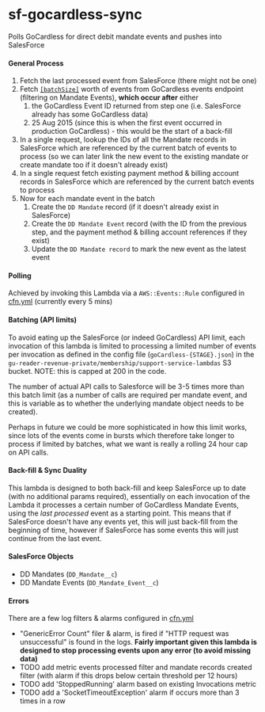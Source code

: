 # sf-gocardless-sync
Polls GoCardless for direct debit mandate events and pushes into SalesForce

#### General Process
1. Fetch the last processed event from SalesForce (there might not be one)
2. Fetch [`[batchSize]`](#Batching-(API-limits)) worth of events from GoCardless events endpoint (filtering on Mandate Events), **which occur after** either
    1. the GoCardless Event ID returned from step one (i.e. SalesForce already has some GoCardless data)
    2. 25 Aug 2015 (since this is when the first event occurred in production GoCardless) - this would be the start of a back-fill
3. In a single request, lookup the IDs of all the Mandate records in SalesForce which are referenced by the current batch
 of events to process (so we can later link the new event to the existing mandate or create mandate too if it doesn't already exist)
4. In a single request fetch existing payment method & billing account records in SalesForce which are referenced by the current batch events to process 
5. Now for each mandate event in the batch 
    1. Create the `DD Mandate` record (if it doesn't already exist in SalesForce)
    2. Create the `DD Mandate Event` record (with the ID from the previous step, and the payment method & billing account
     references if they exist)
    3. Update the `DD Mandate record` to mark the new event as the latest event

#### Polling
Achieved by invoking this Lambda via a `AWS::Events::Rule` configured in [cfn.yml](cfn.yaml) (currently every 5 mins)

#### Batching (API limits)
To avoid eating up the SalesForce (or indeed GoCardless) API limit, each invocation of this lambda is limited to 
processing a limited number of events per invocation as defined in the config file (`goCardless-{STAGE}.json`) in the 
`gu-reader-revenue-private/membership/support-service-lambdas` S3 bucket. NOTE: this is capped at 200 in the code.

The number of actual API calls to Salesforce will be 3-5 times more than this batch limit (as a number of calls are required
 per mandate event, and this is variable as to whether the underlying mandate object needs to be created).

Perhaps in future we could be more sophisticated in how this limit works, since lots of the events come in bursts which
 therefore take longer to process if limited by batches, what we want is really a rolling 24 hour cap on API calls.

#### Back-fill & Sync Duality
This lambda is designed to both back-fill and keep SalesForce up to date (with no additional params required), 
essentially on each invocation of the Lambda it processes a certain number of GoCardless Mandate Events, using the 
_last processed_ event as a starting point. This means that if SalesForce doesn't have any events yet, this will just 
back-fill from the beginning of time, however if SalesForce has some events this will just continue from the last event.

#### SalesForce Objects
- DD Mandates (`DD_Mandate__c`)
- DD Mandate Events (`DD_Mandate_Event__c`)

#### Errors
There are a few log filters & alarms configured in [cfn.yml](cfn.yaml) 
- "GenericError Count" filer & alarm, is fired if "HTTP request was unsuccessful" is found in the logs. **Fairly important
 given this lambda is designed to stop processing events upon any error (to avoid missing data)**
- TODO add metric events processed filter and mandate records created filter (with alarm if this drops below certain threshold per 12 hours)
- TODO add 'StoppedRunning' alarm based on existing Invocations metric
- TODO add a 'SocketTimeoutException' alarm if occurs more than 3 times in a row 